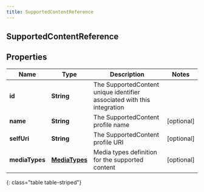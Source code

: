 ```yaml
---
title: SupportedContentReference
---
```


## SupportedContentReference

## Properties

| Name           | Type                                                 | Description                                                             | Notes      |
| -------------- | ---------------------------------------------------- | ----------------------------------------------------------------------- | ---------- |
| **id**         | <!----><!---->**String**<!---->                      | The SupportedContent unique identifier associated with this integration |            |
| **name**       | <!----><!---->**String**<!---->                      | The SupportedContent profile name                                       | [optional] |
| **selfUri**    | <!----><!---->**String**<!---->                      | The SupportedContent profile URI                                        | [optional] |
| **mediaTypes** | <!----><!---->[**MediaTypes**](MediaTypes.md)<!----> | Media types definition for the supported content                        | [optional] |

{: class="table table-striped"}
